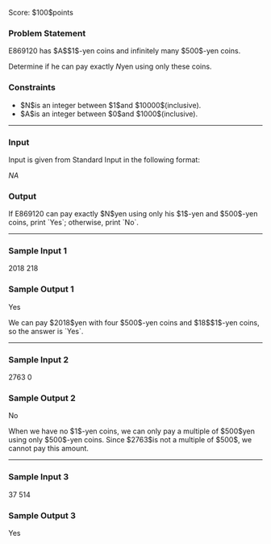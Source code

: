 
<div>

<span>

<span>

<p>
Score: $100$points
</p>

<div>

<section>

### **Problem Statement**

<p>
E869120 has $A$$1$-yen coins and infinitely many $500$-yen coins.

Determine if he can pay exactly $N$yen using only these coins.
</p>

</section>

</div>

<div>

<section>

### **Constraints**

<ul>

<li>
$N$is an integer between $1$and $10000$(inclusive).
</li>

<li>
$A$is an integer between $0$and $1000$(inclusive).
</li>

</ul>

</section>

</div>

---

<div>

<div>

<section>

### **Input**

<p>
Input is given from Standard Input in the following format:
</p>

<div>

$N$$A$
</div>

</section>

</div>

<div>

<section>

### **Output**

<p>
If E869120 can pay exactly $N$yen using only his $1$-yen and $500$-yen coins, print `Yes`; otherwise, print `No`.
</p>

</section>

</div>

</div>

---

<div>

<section>

### **Sample Input 1**

<div>

2018
218

</div>

</section>

</div>

<div>

<section>

### **Sample Output 1**

<div>

Yes

</div>

<p>
We can pay $2018$yen with four $500$-yen coins and $18$$1$-yen coins, so the answer is `Yes`.
</p>

</section>

</div>

---

<div>

<section>

### **Sample Input 2**

<div>

2763
0

</div>

</section>

</div>

<div>

<section>

### **Sample Output 2**

<div>

No

</div>

<p>
When we have no $1$-yen coins, we can only pay a multiple of $500$yen using only $500$-yen coins. Since $2763$is not a multiple of $500$, we cannot pay this amount.
</p>

</section>

</div>

---

<div>

<section>

### **Sample Input 3**

<div>

37
514

</div>

</section>

</div>

<div>

<section>

### **Sample Output 3**

<div>

Yes

</div>

</section>

</div>

</span>

</span>

</div>
